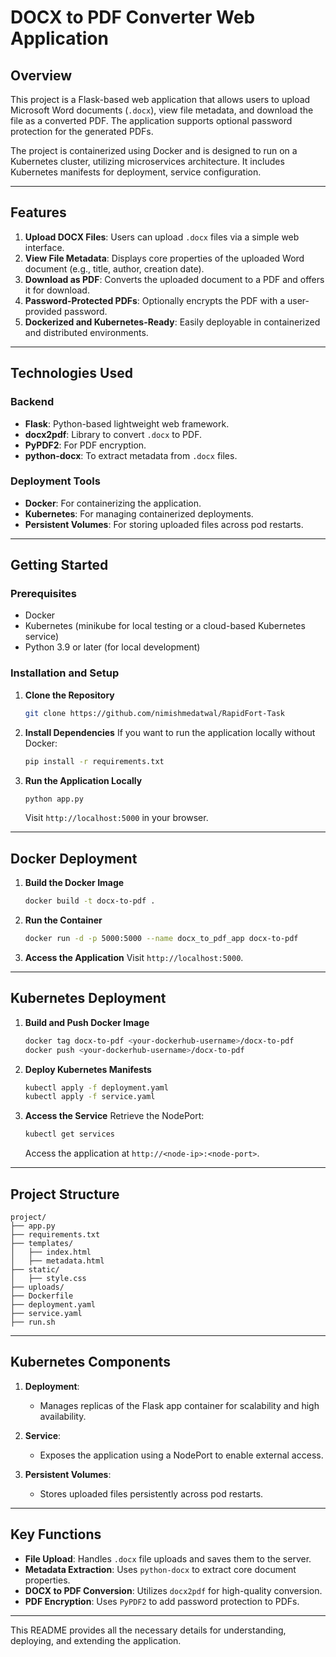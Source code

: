 # DOCX to PDF Converter Web Application

## Overview

This project is a Flask-based web application that allows users to upload Microsoft Word documents (`.docx`), view file metadata, and download the file as a converted PDF. The application supports optional password protection for the generated PDFs. 

The project is containerized using Docker and is designed to run on a Kubernetes cluster, utilizing microservices architecture. It includes Kubernetes manifests for deployment, service configuration.

---

## Features

1. **Upload DOCX Files**: Users can upload `.docx` files via a simple web interface.
2. **View File Metadata**: Displays core properties of the uploaded Word document (e.g., title, author, creation date).
3. **Download as PDF**: Converts the uploaded document to a PDF and offers it for download.
4. **Password-Protected PDFs**: Optionally encrypts the PDF with a user-provided password.
5. **Dockerized and Kubernetes-Ready**: Easily deployable in containerized and distributed environments.

---

## Technologies Used

### Backend
- **Flask**: Python-based lightweight web framework.
- **docx2pdf**: Library to convert `.docx` to PDF.
- **PyPDF2**: For PDF encryption.
- **python-docx**: To extract metadata from `.docx` files.

### Deployment Tools
- **Docker**: For containerizing the application.
- **Kubernetes**: For managing containerized deployments.
- **Persistent Volumes**: For storing uploaded files across pod restarts.

---

## Getting Started

### Prerequisites
- Docker
- Kubernetes (minikube for local testing or a cloud-based Kubernetes service)
- Python 3.9 or later (for local development)

### Installation and Setup

1. **Clone the Repository**
   ```bash
   git clone https://github.com/nimishmedatwal/RapidFort-Task
   ```

2. **Install Dependencies**
   If you want to run the application locally without Docker:
   ```bash
   pip install -r requirements.txt
   ```

3. **Run the Application Locally**
   ```bash
   python app.py
   ```
   Visit `http://localhost:5000` in your browser.

---

## Docker Deployment

1. **Build the Docker Image**
   ```bash
   docker build -t docx-to-pdf .
   ```

2. **Run the Container**
   ```bash
   docker run -d -p 5000:5000 --name docx_to_pdf_app docx-to-pdf
   ```

3. **Access the Application**
   Visit `http://localhost:5000`.

---

## Kubernetes Deployment

1. **Build and Push Docker Image**
   ```bash
   docker tag docx-to-pdf <your-dockerhub-username>/docx-to-pdf
   docker push <your-dockerhub-username>/docx-to-pdf
   ```

2. **Deploy Kubernetes Manifests**
   ```bash
   kubectl apply -f deployment.yaml
   kubectl apply -f service.yaml
   ```

3. **Access the Service**
   Retrieve the NodePort:
   ```bash
   kubectl get services
   ```
   Access the application at `http://<node-ip>:<node-port>`.

---

## Project Structure

```plaintext
project/
├── app.py                    
├── requirements.txt          
├── templates/                
│   ├── index.html            
│   ├── metadata.html         
├── static/                   
│   ├── style.css             
├── uploads/                  
├── Dockerfile                
├── deployment.yaml           
├── service.yaml              
├── run.sh                    
```

---


## Kubernetes Components

1. **Deployment**:
   - Manages replicas of the Flask app container for scalability and high availability.

2. **Service**:
   - Exposes the application using a NodePort to enable external access.

3. **Persistent Volumes**:
   - Stores uploaded files persistently across pod restarts.

---

## Key Functions

- **File Upload**: Handles `.docx` file uploads and saves them to the server.
- **Metadata Extraction**: Uses `python-docx` to extract core document properties.
- **DOCX to PDF Conversion**: Utilizes `docx2pdf` for high-quality conversion.
- **PDF Encryption**: Uses `PyPDF2` to add password protection to PDFs.

--- 

This README provides all the necessary details for understanding, deploying, and extending the application.
